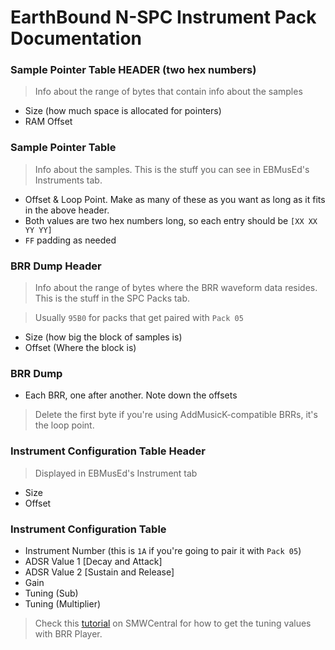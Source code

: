 # EarthBound N-SPC Instrument Pack Documentation

### Sample Pointer Table HEADER (two hex numbers)

>Info about the range of bytes that contain info about the samples

- Size (how much space is allocated for pointers)
- RAM Offset

### Sample Pointer Table

>Info about the samples. This is the stuff you can see in EBMusEd's Instruments tab.

- Offset & Loop Point. Make as many of these as you want as long as it fits in the above header.
- Both values are two hex numbers long, so each entry should be `[XX XX YY YY]`
- `FF` padding as needed

### BRR Dump Header
>Info about the range of bytes where the BRR waveform data resides. This is the stuff in the SPC Packs tab.

>Usually `95B0` for packs that get paired with `Pack 05`

- Size (how big the block of samples is)
- Offset (Where the block is)

### BRR Dump
- Each BRR, one after another. Note down the offsets

>Delete the first byte if you're using AddMusicK-compatible BRRs, it's the loop point.

### Instrument Configuration Table Header
>Displayed in EBMusEd's Instrument tab
- Size
- Offset

### Instrument Configuration Table
- Instrument Number (this is `1A` if you're going to pair it with `Pack 05`)
- ADSR Value 1 [Decay and Attack]
- ADSR Value 2 [Sustain and Release]
- Gain
- Tuning (Sub)
- Tuning (Multiplier)

>Check this [tutorial](https://www.smwcentral.net/?p=viewthread&t=92575&page=1&pid=1502895#p1502895) on SMWCentral for how to get the tuning values with BRR Player.